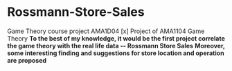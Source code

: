 # Rossmann-Store-Sales
Game Theory course project AMA1D04 
[x] Project of AMA1104 Game Theory
**To the best of my knowledge, it would be the first project correlate the game theory with the real life data -- Rossmann Store Sales**
**Moreover, some interesting finding and suggestions for store location and operation are proposed**
